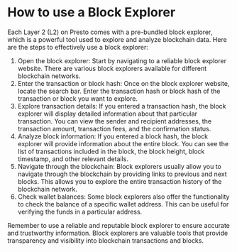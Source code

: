 # How to use a Block Explorer

Each Layer 2 (L2) on Presto comes with a pre-bundled block explorer, which is a powerful tool used to explore and analyze blockchain data. Here are the steps to effectively use a block explorer:

1. Open the block explorer: Start by navigating to a reliable block explorer website. There are various block explorers available for different blockchain networks.
2. Enter the transaction or block hash: Once on the block explorer website, locate the search bar. Enter the transaction hash or block hash of the transaction or block you want to explore.
3. Explore transaction details: If you entered a transaction hash, the block explorer will display detailed information about that particular transaction. You can view the sender and recipient addresses, the transaction amount, transaction fees, and the confirmation status.
4. Analyze block information: If you entered a block hash, the block explorer will provide information about the entire block. You can see the list of transactions included in the block, the block height, block timestamp, and other relevant details.
5. Navigate through the blockchain: Block explorers usually allow you to navigate through the blockchain by providing links to previous and next blocks. This allows you to explore the entire transaction history of the blockchain network.
6. Check wallet balances: Some block explorers also offer the functionality to check the balance of a specific wallet address. This can be useful for verifying the funds in a particular address.

Remember to use a reliable and reputable block explorer to ensure accurate and trustworthy information. Block explorers are valuable tools that provide transparency and visibility into blockchain transactions and blocks.
